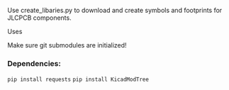 Use create_libaries.py to download and create symbols and footprints for JLCPCB components.

Uses [](https://github.com/TousstNicolas/JLC2KiCad_lib)

Make sure git submodules are initialized!

### Dependencies:
`pip install requests`
`pip install KicadModTree`